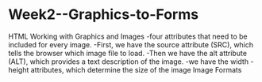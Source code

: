 # Week2--Graphics-to-Forms
HTML Working with Graphics and Images
  -four attributes that need to be included for every image. 
      -First, we have the source attribute (SRC), which tells the browser which image file to load. 
      -Then we have the alt attribute (ALT), which provides a text description of the image. 
      -we have the width
      -height attributes, which determine the size of the image
    Image Formats
      
